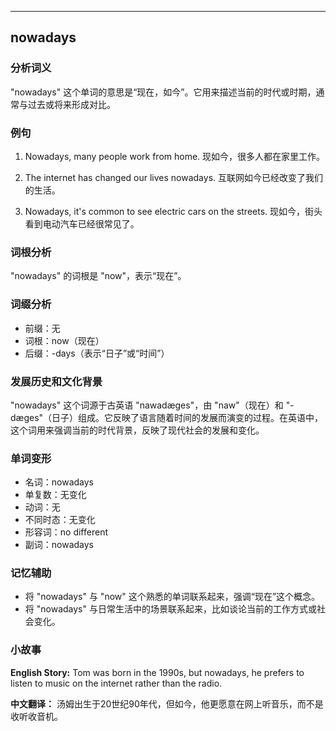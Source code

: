 
---------------
## nowadays
### 分析词义
"nowadays" 这个单词的意思是“现在，如今”。它用来描述当前的时代或时期，通常与过去或将来形成对比。

### 例句
1. Nowadays, many people work from home.
   现如今，很多人都在家里工作。

2. The internet has changed our lives nowadays.
   互联网如今已经改变了我们的生活。

3. Nowadays, it's common to see electric cars on the streets.
   现如今，街头看到电动汽车已经很常见了。

### 词根分析
"nowadays" 的词根是 "now"，表示“现在”。

### 词缀分析
- 前缀：无
- 词根：now（现在）
- 后缀：-days（表示“日子”或“时间”）

### 发展历史和文化背景
"nowadays" 这个词源于古英语 "nawadæges"，由 "naw"（现在）和 "-dæges"（日子）组成。它反映了语言随着时间的发展而演变的过程。在英语中，这个词用来强调当前的时代背景，反映了现代社会的发展和变化。

### 单词变形
- 名词：nowadays
- 单复数：无变化
- 动词：无
- 不同时态：无变化
- 形容词：no different
- 副词：nowadays

### 记忆辅助
- 将 "nowadays" 与 "now" 这个熟悉的单词联系起来，强调“现在”这个概念。
- 将 "nowadays" 与日常生活中的场景联系起来，比如谈论当前的工作方式或社会变化。

### 小故事
**English Story:**
Tom was born in the 1990s, but nowadays, he prefers to listen to music on the internet rather than the radio.

**中文翻译：**
汤姆出生于20世纪90年代，但如今，他更愿意在网上听音乐，而不是收听收音机。

